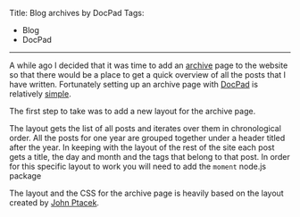 Title: Blog archives by DocPad
Tags:
  - Blog
  - DocPad
---

A while ago I decided that it was time to add an [archive](/archives.html) page to the website so
that there would be a place to get a quick overview of all the posts that I have written. Fortunately
setting up an archive page with [DocPad](http://docpad.org/) is relatively [simple](https://github.com/pvandervelde/mindvortex/commit/31698aa10fd205f41999e0b89792744a2bb8b82b).

The first step to take was to add a new layout for the archive page.

<script src="https://gist.github.com/pvandervelde/b7434bc8a1b7eb240da9.js"></script>

The layout gets the list of all posts and iterates over them in chronological order. All the posts
for one year are grouped together under a header titled after the year. In keeping with the layout
of the rest of the site each post gets a title, the day and month and the tags that belong to that
post. In order for this specific layout to work you will need to add the `moment` node.js package

The layout and the CSS for the archive page is heavily based on the layout created by [John Ptacek](http://www.jptacek.com/).
